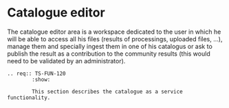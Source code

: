 # Catalogue editor

The catalogue editor area is a workspace dedicated to the user in which he will be able to access all his files (results of processings, uploaded files, ...), manage them and specially ingest them in one of his catalogus or ask to publish the result as a contribution to the community results (this would need to be validated by an administrator).

```{eval-rst}
.. req:: TS-FUN-120
        :show:

        This section describes the catalogue as a service functionality.
```
